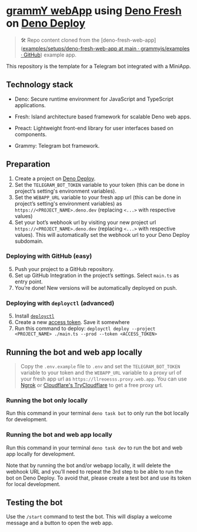 # [grammY webApp](https://github.com/grammyjs/web-app) using [Deno Fresh](https://fresh.deno.dev) on [Deno Deploy](https://deno.com/deploy)

> 🛠️ Repo content cloned from the [deno-fresh-web-app]([examples/setups/deno-fresh-web-app at main · grammyjs/examples · GitHub](https://github.com/grammyjs/examples/tree/main/setups/deno-fresh-web-app)) example app.

This repository is the template for a Telegram bot integrated with a MiniApp.

## Technology stack

- Deno: Secure runtime environment for JavaScript and TypeScript applications.

- Fresh: Island architecture based framework for scalable Deno web apps.

- Preact: Lightweight front-end library for user interfaces based on components.

- Grammy: Telegram bot framework.

## Preparation

1. Create a project on [Deno Deploy](https://deno.com/deploy).
2. Set the `TELEGRAM_BOT_TOKEN` variable to your token (this can be done in project’s setting's environment variables).
3. Set the `WEBAPP_URL` variable to your fresh app url (this can be done in project’s setting's environment variables) as `https://<PROJECT_NAME>.deno.dev` (replacing `<...>` with respective values)
4. Set your bot’s webhook url by visiting your new project url `https://<PROJECT_NAME>.deno.dev`
   (replacing `<...>` with respective values). This will automatically set the webhook url to your Deno Deploy subdomain.

### Deploying with GitHub (easy)

5. Push your project to a GitHub repository.
6. Set up GitHub Integration in the project’s settings. Select `main.ts` as
   entry point.
7. You’re done! New versions will be automatically deployed on push.

### Deploying with `deployctl` (advanced)

5. Install [`deployctl`](https://github.com/denoland/deployctl)
6. Create a new [access token](https://dash.deno.com/account#access-tokens). Save it somewhere
7. Run this command to deploy:
   `deployctl deploy --project <PROJECT_NAME> ./main.ts --prod --token <ACCESS_TOKEN>`

## Running the bot and web app locally

> Copy the `.env.example` file to `.env` and set the `TELEGRAM_BOT_TOKEN` variable to your token and the `WEBAPP_URL` variable to a proxy url of your fresh app url as `https://llreoesss.proxy.web.app`. You can use [Ngrok](https://ngrok.com/) or [Cloudflare's TryCloudflare](https://developers.cloudflare.com/cloudflare-one/connections/connect-apps/do-more-with-tunnels/trycloudflare/#using-trycloudflare) to get a free proxy url.

### Running the bot only locally

Run this command in your terminal `deno task bot` to only run the bot locally for development.

### Running the bot and web app locally

Run this command in your terminal `deno task dev` to run the bot and web app locally for development.

Note that by running the bot and/or webapp locally, it will delete the webhook URL and you’ll need to repeat the 3rd step to be able to run the bot on Deno Deploy. To avoid that, please create a test bot and use its token for local development.

## Testing the bot

Use the `/start` command to test the bot. This will display a welcome message and a button to open the web app.
